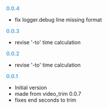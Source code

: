 
**<span style="color:#56adda">0.0.4</span>**
- fix logger.debug line missing format

**<span style="color:#56adda">0.0.3</span>**
- revise '-to' time calculation

**<span style="color:#56adda">0.0.2</span>**
- revise '-to' time calculation

**<span style="color:#56adda">0.0.1</span>**
- Initial version
- made from video_trim 0.0.7
- fixes end seconds to trim
